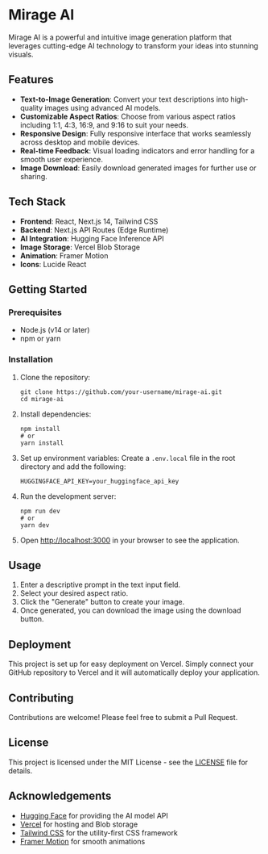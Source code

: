# Mirage AI

Mirage AI is a powerful and intuitive image generation platform that leverages cutting-edge AI technology to transform your ideas into stunning visuals.

## Features

- **Text-to-Image Generation**: Convert your text descriptions into high-quality images using advanced AI models.
- **Customizable Aspect Ratios**: Choose from various aspect ratios including 1:1, 4:3, 16:9, and 9:16 to suit your needs.
- **Responsive Design**: Fully responsive interface that works seamlessly across desktop and mobile devices.
- **Real-time Feedback**: Visual loading indicators and error handling for a smooth user experience.
- **Image Download**: Easily download generated images for further use or sharing.

## Tech Stack

- **Frontend**: React, Next.js 14, Tailwind CSS
- **Backend**: Next.js API Routes (Edge Runtime)
- **AI Integration**: Hugging Face Inference API
- **Image Storage**: Vercel Blob Storage
- **Animation**: Framer Motion
- **Icons**: Lucide React

## Getting Started

### Prerequisites

- Node.js (v14 or later)
- npm or yarn

### Installation

1. Clone the repository:

   ```
   git clone https://github.com/your-username/mirage-ai.git
   cd mirage-ai
   ```

2. Install dependencies:

   ```
   npm install
   # or
   yarn install
   ```

3. Set up environment variables:
   Create a `.env.local` file in the root directory and add the following:

   ```
   HUGGINGFACE_API_KEY=your_huggingface_api_key
   ```

4. Run the development server:

   ```
   npm run dev
   # or
   yarn dev
   ```

5. Open [http://localhost:3000](http://localhost:3000) in your browser to see the application.

## Usage

1. Enter a descriptive prompt in the text input field.
2. Select your desired aspect ratio.
3. Click the "Generate" button to create your image.
4. Once generated, you can download the image using the download button.

## Deployment

This project is set up for easy deployment on Vercel. Simply connect your GitHub repository to Vercel and it will automatically deploy your application.

## Contributing

Contributions are welcome! Please feel free to submit a Pull Request.

## License

This project is licensed under the MIT License - see the [LICENSE](LICENSE) file for details.

## Acknowledgements

- [Hugging Face](https://huggingface.co/) for providing the AI model API
- [Vercel](https://vercel.com/) for hosting and Blob storage
- [Tailwind CSS](https://tailwindcss.com/) for the utility-first CSS framework
- [Framer Motion](https://www.framer.com/motion/) for smooth animations
